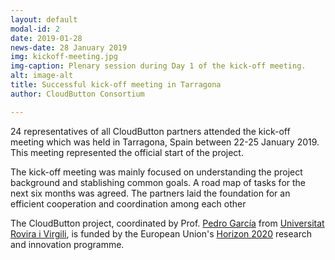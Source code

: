 ```yaml
---
layout: default
modal-id: 2 
date: 2019-01-28
news-date: 28 January 2019
img: kickoff-meeting.jpg
img-caption: Plenary session during Day 1 of the kick-off meeting.
alt: image-alt
title: Successful kick-off meeting in Tarragona
author: CloudButton Consortium

---
```


<p>24 representatives of all CloudButton partners attended the kick-off meeting which was held in Tarragona, Spain between 22-25 January 2019. This meeting represented the official start of the project.<p>

<p>The kick-off meeting was mainly focused on understanding the project background and stablishing common goals. A road map of tasks for the next six months was agreed. The partners laid the foundation for an efficient cooperation and coordination among each other</p>

<p>The CloudButton project, coordinated by Prof. <a href="http://pedrogarcialopez.es/" target="_blank">Pedro García</a> from <a href="http://www.urv.cat" target="_blank">Universitat Rovira i Virgili</a>, is funded by the European Union's <a href="https://ec.europa.eu/programmes/horizon2020/" target="_blank">Horizon 2020</a> research and innovation programme.</p>
